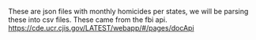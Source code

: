 These are json files with monthly homicides per states, we will be parsing these into csv files.
These came from the fbi api. https://cde.ucr.cjis.gov/LATEST/webapp/#/pages/docApi 